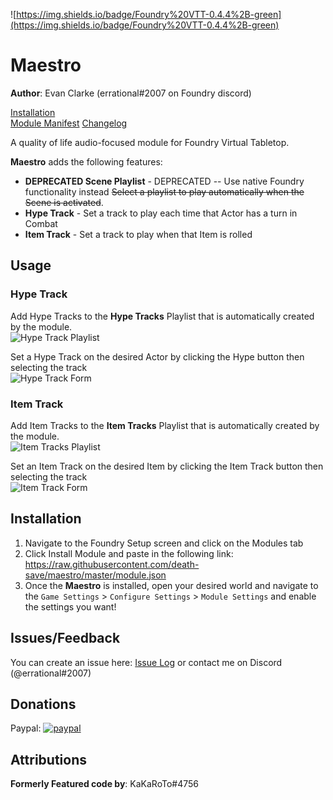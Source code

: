 ![https://img.shields.io/badge/Foundry%20VTT-0.4.4%2B-green](https://img.shields.io/badge/Foundry%20VTT-0.4.4%2B-green)

# Maestro
**Author**: Evan Clarke (errational#2007 on Foundry discord)    


[Installation](#Installation)    
[Module Manifest](https://raw.githubusercontent.com/death-save/maestro/master/module.json)
[Changelog](https://github.com/death-save/maestro/blob/master/CHANGELOG.md)

A quality of life audio-focused module for Foundry Virtual Tabletop.

**Maestro** adds the following features:
* **DEPRECATED Scene Playlist** - DEPRECATED -- Use native Foundry functionality instead ~~Select a playlist to play automatically when the Scene is activated~~.
* **Hype Track** - Set a track to play each time that Actor has a turn in Combat
* **Item Track** - Set a track to play when that Item is rolled

## Usage

### Hype Track
Add Hype Tracks to the **Hype Tracks** Playlist that is automatically created by the module.    
![Hype Track Playlist](https://i.imgur.com/zbbD3Lz.png)

Set a Hype Track on the desired Actor by clicking the Hype button then selecting the track    
![Hype Track Form](https://i.imgur.com/qJTHqg6.png)

### Item Track
Add Item Tracks to the **Item Tracks** Playlist that is automatically created by the module.    
![Item Tracks Playlist](https://i.imgur.com/pKi7Cd1.png)

Set an Item Track on the desired Item by clicking the Item Track button then selecting the track    
![Item Track Form](https://i.imgur.com/LyQwkDE.png)

## Installation

1. Navigate to the Foundry Setup screen and click on the Modules tab
2. Click Install Module and paste in the following link: https://raw.githubusercontent.com/death-save/maestro/master/module.json
3. Once the **Maestro** is installed, open your desired world and navigate to the `Game Settings` > `Configure Settings` > `Module Settings` and enable the settings you want!

## Issues/Feedback
You can create an issue here: [Issue Log](https://github.com/death-save/maestro/issues) or contact me on Discord (@errational#2007)

## Donations
Paypal: [![paypal](https://www.paypalobjects.com/en_US/i/btn/btn_donateCC_LG.gif)](https://www.paypal.me/evanc)

## Attributions
**Formerly Featured code by**: KaKaRoTo#4756